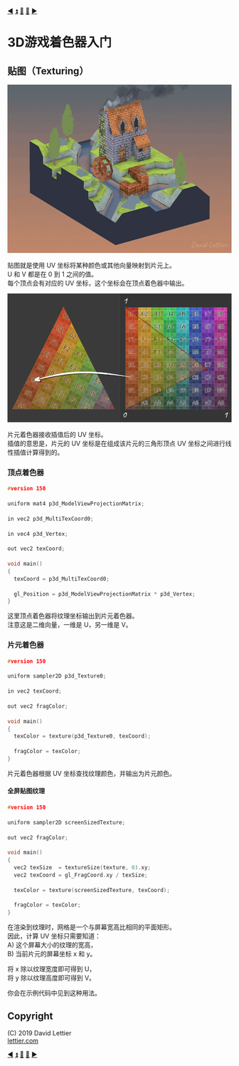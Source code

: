 [:arrow_backward:](render-to-texture.md)
[:arrow_double_up:](../README.md)
[:arrow_up_small:](#)
[:arrow_down_small:](#copyright)
[:arrow_forward:](lighting.md)

# 3D游戏着色器入门

## 贴图（Texturing）

<p align="center">
<img src="../resources/images/cqbgT8b.gif" alt="仅漫反射贴图" title="仅漫反射贴图">
</p>

贴图就是使用 UV 坐标将某种颜色或其他向量映射到片元上。  
U 和 V 都是在 0 到 1 之间的值。  
每个顶点会有对应的 UV 坐标，这个坐标会在顶点着色器中输出。

<p align="center">
<img src="../resources/images/JjAdNfk.png" alt="UV插值" title="UV插值">
</p>

片元着色器接收插值后的 UV 坐标。  
插值的意思是，片元的 UV 坐标是在组成该片元的三角形顶点 UV 坐标之间进行线性插值计算得到的。

### 顶点着色器

```c
#version 150

uniform mat4 p3d_ModelViewProjectionMatrix;

in vec2 p3d_MultiTexCoord0;

in vec4 p3d_Vertex;

out vec2 texCoord;

void main()
{
  texCoord = p3d_MultiTexCoord0;

  gl_Position = p3d_ModelViewProjectionMatrix * p3d_Vertex;
}
```

这里顶点着色器将纹理坐标输出到片元着色器。  
注意这是二维向量，一维是 U，另一维是 V。

### 片元着色器

```c
#version 150

uniform sampler2D p3d_Texture0;

in vec2 texCoord;

out vec2 fragColor;

void main()
{
  texColor = texture(p3d_Texture0, texCoord);

  fragColor = texColor;
}
```

片元着色器根据 UV 坐标查找纹理颜色，并输出为片元颜色。

#### 全屏贴图纹理

```c
#version 150

uniform sampler2D screenSizedTexture;

out vec2 fragColor;

void main()
{
  vec2 texSize  = textureSize(texture, 0).xy;
  vec2 texCoord = gl_FragCoord.xy / texSize;

  texColor = texture(screenSizedTexture, texCoord);

  fragColor = texColor;
}
```

在渲染到纹理时，网格是一个与屏幕宽高比相同的平面矩形。  
因此，计算 UV 坐标只需要知道：  
A) 这个屏幕大小的纹理的宽高，  
B) 当前片元的屏幕坐标 x 和 y。  

将 x 除以纹理宽度即可得到 U，  
将 y 除以纹理高度即可得到 V。  

你会在示例代码中见到这种用法。


## Copyright

(C) 2019 David Lettier
<br>
[lettier.com](https://www.lettier.com)

[:arrow_backward:](render-to-texture.md)
[:arrow_double_up:](../README.md)
[:arrow_up_small:](#)
[:arrow_down_small:](#copyright)
[:arrow_forward:](lighting.md)

